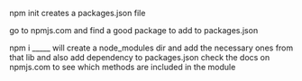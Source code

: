 npm init 
creates a packages.json file 

go to npmjs.com and find a good package to add to packages.json 

npm i _____
will create a node_modules dir and add the necessary ones from that lib and also add dependency to packages.json 
check the docs on npmjs.com to see which methods are included in the module 